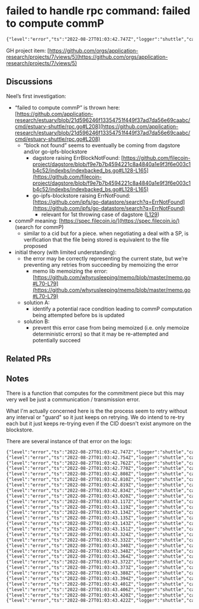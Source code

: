 # failed to handle rpc command: failed to compute commP

```html
{"level":"error","ts":"2022-08-27T01:03:42.747Z","logger":"shuttle","caller":"estuary-shuttle/main.go:834","msg":"failed to handle rpc command: failed to compute commP for bafy2bzacedgsu55prhvgme34k6jrjiaux7we7lhxtav6it7mcowx36nx6jxxg: blockstore: block not found","app_version":"v0.1.7"}
```

GH project item: [https://github.com/orgs/application-research/projects/7/views/5](https://github.com/orgs/application-research/projects/7/views/5)

## Discussions

Neel’s first investigation:

- “failed to compute commP” is thrown here: [https://github.com/application-research/estuary/blob/21d596246f13354751f449f37ad7da56e69caabc/cmd/estuary-shuttle/rpc.go#L208](https://github.com/application-research/estuary/blob/21d596246f13354751f449f37ad7da56e69caabc/cmd/estuary-shuttle/rpc.go#L208)
    - “block not found” seems to eventually be coming from dagstore and/or go-ipfs-blockstore
        - dagstore raising ErrBlockNotFound: [https://github.com/filecoin-project/dagstore/blob/f9e7b7b4594221c8a4840a1e9f3f6e003c1b4c52/indexbs/indexbacked_bs.go#L128-L165](https://github.com/filecoin-project/dagstore/blob/f9e7b7b4594221c8a4840a1e9f3f6e003c1b4c52/indexbs/indexbacked_bs.go#L128-L165)
        - go-ipfs-blockstore raising ErrNotFound: [https://github.com/ipfs/go-datastore/search?q=ErrNotFound](https://github.com/ipfs/go-datastore/search?q=ErrNotFound)
            - relevant for 1st throwing case of dagstore ([L129](https://github.com/filecoin-project/dagstore/blob/f9e7b7b4594221c8a4840a1e9f3f6e003c1b4c52/indexbs/indexbacked_bs.go#L129))
- commP meaning: [https://spec.filecoin.io/](https://spec.filecoin.io/) (search for commP)
    - similar to a cid but for a piece. when negotiating a deal with a SP, is verification that the file being stored is equivalent to the file proposed
- initial theory (with limited understanding):
    - the error may be correctly representing the current state, but we’re preventing any retries from succeeding by memoizing the error
        - memo lib memoizing the error: [https://github.com/whyrusleeping/memo/blob/master/memo.go#L70-L79](https://github.com/whyrusleeping/memo/blob/master/memo.go#L70-L79)
    - solution A:
        - identify a potential race condition leading to commP computation being attempted before bs is updated
    - solution B:
        - prevent this error case from being memoized (i.e. only memoize deterministic errors) so that it may be re-attempted and potentially succeed

## Related PRs

## Notes

There is a function that computes for the commitment piece but this may very well be just a communication / transmission error.

What I'm actually concerned here is the the process seem to retry without any interval or "guard" so it just keeps on retrying. We do intend to re-try each but it just keeps re-trying even if the CID doesn't exist anymore on the blockstore.

There are several instance of that error on the logs:

```html
{"level":"error","ts":"2022-08-27T01:03:42.747Z","logger":"shuttle","caller":"estuary-shuttle/main.go:834","msg":"failed to handle rpc command: failed to compute commP for bafy2bzacedgsu55prhvgme34k6jrjiaux7we7lhxtav6it7mcowx36nx6jxxg: blockstore: block not found","app_version":"v0.1.7"}
{"level":"error","ts":"2022-08-27T01:03:42.754Z","logger":"shuttle","caller":"estuary-shuttle/main.go:834","msg":"failed to handle rpc command: failed to compute commP for bafy2bzacedgsu55prhvgme34k6jrjiaux7we7lhxtav6it7mcowx36nx6jxxg: blockstore: block not found","app_version":"v0.1.7"}
{"level":"error","ts":"2022-08-27T01:03:42.762Z","logger":"shuttle","caller":"estuary-shuttle/main.go:834","msg":"failed to handle rpc command: failed to compute commP for bafy2bzacedece6333jyfvzbmi2qmizdojrpbhl6qrni5ra3omhvnplflnirui: blockstore: block not found","app_version":"v0.1.7"}
{"level":"error","ts":"2022-08-27T01:03:42.770Z","logger":"shuttle","caller":"estuary-shuttle/main.go:834","msg":"failed to handle rpc command: failed to compute commP for bafy2bzacedece6333jyfvzbmi2qmizdojrpbhl6qrni5ra3omhvnplflnirui: blockstore: block not found","app_version":"v0.1.7"}
{"level":"error","ts":"2022-08-27T01:03:42.808Z","logger":"shuttle","caller":"estuary-shuttle/main.go:834","msg":"failed to handle rpc command: failed to compute commP for bafy2bzacebquoa2vk2636ljimyiqaynyzyp4ttn6ktvmxgr3o22rr6fzbkdeg: blockstore: block not found","app_version":"v0.1.7"}
{"level":"error","ts":"2022-08-27T01:03:42.810Z","logger":"shuttle","caller":"estuary-shuttle/main.go:834","msg":"failed to handle rpc command: failed to compute commP for bafy2bzaced3gnd5cfx4l3pe5i2czzszrh6333o5cyncmfmuaex4esl57pqo5i: blockstore: block not found","app_version":"v0.1.7"}
{"level":"error","ts":"2022-08-27T01:03:42.819Z","logger":"shuttle","caller":"estuary-shuttle/main.go:834","msg":"failed to handle rpc command: failed to compute commP for bafy2bzaceaoumnn3l2qdsnyi566z6qs52gpy7hfwxajhnyr5nlcd376emuapm: blockstore: block not found","app_version":"v0.1.7"}
{"level":"error","ts":"2022-08-27T01:03:42.834Z","logger":"shuttle","caller":"estuary-shuttle/main.go:834","msg":"failed to handle rpc command: failed to compute commP for bafy2bzaceb5jl3ewmpfn44ed5v4jmwzprwoxfcdmvp4l5syhby5xysx2r4c7c: blockstore: block not found","app_version":"v0.1.7"}
{"level":"error","ts":"2022-08-27T01:03:43.020Z","logger":"shuttle","caller":"estuary-shuttle/main.go:834","msg":"failed to handle rpc command: failed to compute commP for bafy2bzacebjjn23evne6spktqykwx55pbjyybol6agaeyabygrhkzpiwef4fy: blockstore: block not found","app_version":"v0.1.7"}
{"level":"error","ts":"2022-08-27T01:03:43.117Z","logger":"shuttle","caller":"estuary-shuttle/main.go:834","msg":"failed to handle rpc command: failed to compute commP for bafy2bzacebb6utpb6ojv23nm3nsktxv2hkybrcz6jmajdjv7bwl2ke6tbiio6: blockstore: block not found","app_version":"v0.1.7"}
{"level":"error","ts":"2022-08-27T01:03:43.119Z","logger":"shuttle","caller":"estuary-shuttle/main.go:834","msg":"failed to handle rpc command: failed to compute commP for bafy2bzacecjbanpvqlc77crdbbjuwzlo5x5n6ijifev3h6qqwhtbat6ovzfvw: blockstore: block not found","app_version":"v0.1.7"}
{"level":"error","ts":"2022-08-27T01:03:43.134Z","logger":"shuttle","caller":"estuary-shuttle/main.go:834","msg":"failed to handle rpc command: failed to compute commP for bafy2bzacecvrhobwzkfl3c3e5qy5uokewcxeqtyhdwtc2fyzp6ig2mk76itfw: blockstore: block not found","app_version":"v0.1.7"}
{"level":"error","ts":"2022-08-27T01:03:43.135Z","logger":"shuttle","caller":"estuary-shuttle/main.go:834","msg":"failed to handle rpc command: failed to compute commP for bafy2bzacedyetikuu7r5xj6ij26bihvvy6ayhe3emrlgqn3vrewa4a4adqyik: blockstore: block not found","app_version":"v0.1.7"}
{"level":"error","ts":"2022-08-27T01:03:43.143Z","logger":"shuttle","caller":"estuary-shuttle/main.go:834","msg":"failed to handle rpc command: failed to compute commP for bafy2bzacebq5jd3hc7ucxshfraz5t7wiqjgpiwzdj2cmaf32vba33wc7d5ycm: blockstore: block not found","app_version":"v0.1.7"}
{"level":"error","ts":"2022-08-27T01:03:43.151Z","logger":"shuttle","caller":"estuary-shuttle/main.go:834","msg":"failed to handle rpc command: failed to compute commP for bafy2bzacedickzx2fw7rvfjktsyarzdch5kg7h4gbzcpg2ahge2hmbv7nlxri: blockstore: block not found","app_version":"v0.1.7"}
{"level":"error","ts":"2022-08-27T01:03:43.324Z","logger":"shuttle","caller":"estuary-shuttle/main.go:834","msg":"failed to handle rpc command: failed to compute commP for bafy2bzacebtwjpzvtgbdhdpn7oysl6rapocyq4niapjr7557xpvzaxvwi6ah2: blockstore: block not found","app_version":"v0.1.7"}
{"level":"error","ts":"2022-08-27T01:03:43.332Z","logger":"shuttle","caller":"estuary-shuttle/main.go:834","msg":"failed to handle rpc command: failed to compute commP for bafy2bzacedbrrretu5ujuo2mi6v4j6vppnolrtbbb2sy5hpkd6vfewfvtywca: blockstore: block not found","app_version":"v0.1.7"}
{"level":"error","ts":"2022-08-27T01:03:43.340Z","logger":"shuttle","caller":"estuary-shuttle/main.go:834","msg":"failed to handle rpc command: failed to compute commP for bafy2bzaceb7riwod2ktitluesvae4vriirncqawtcojm2d4anj6nk6ewxmxmu: blockstore: block not found","app_version":"v0.1.7"}
{"level":"error","ts":"2022-08-27T01:03:43.348Z","logger":"shuttle","caller":"estuary-shuttle/main.go:834","msg":"failed to handle rpc command: failed to compute commP for bafy2bzacecbk6wpdpsy25psfqw6lruvcuqf5sj3tktga5lb6p6fmx3cqkoas6: blockstore: block not found","app_version":"v0.1.7"}
{"level":"error","ts":"2022-08-27T01:03:43.364Z","logger":"shuttle","caller":"estuary-shuttle/main.go:834","msg":"failed to handle rpc command: failed to compute commP for bafy2bzacebphdnqg6erh3h4qb6rxrigc4egpoanhize3w2ocftoqwhrnrz4he: blockstore: block not found","app_version":"v0.1.7"}
{"level":"error","ts":"2022-08-27T01:03:43.372Z","logger":"shuttle","caller":"estuary-shuttle/main.go:834","msg":"failed to handle rpc command: failed to compute commP for bafy2bzacecnukejb2pb5hhxuz6tg22v7wm2otcy5ucc4c5bx5fegl24fwwg5o: blockstore: block not found","app_version":"v0.1.7"}
{"level":"error","ts":"2022-08-27T01:03:43.373Z","logger":"shuttle","caller":"estuary-shuttle/main.go:834","msg":"failed to handle rpc command: failed to compute commP for bafy2bzaceaoqqjqheojqfew7trf3zshqa3cruhent5bm5eeuzz53efxnug7wc: error traversing node at \"Roots/0/Links/2/Hash\": could not load link \"bafk2bzacecuxs4tsnebcelgjqqjt4si7mdketu2n72l7ficx5qmb672xiewmc\": blockstore: block not found","app_version":"v0.1.7"}
{"level":"error","ts":"2022-08-27T01:03:43.388Z","logger":"shuttle","caller":"estuary-shuttle/main.go:834","msg":"failed to handle rpc command: failed to compute commP for bafy2bzacebd3w6udqh3zowldai4mk5lhkwrpc4ycvab7vrpqhnrcabmuqqjii: blockstore: block not found","app_version":"v0.1.7"}
{"level":"error","ts":"2022-08-27T01:03:43.394Z","logger":"shuttle","caller":"estuary-shuttle/main.go:834","msg":"failed to handle rpc command: failed to compute commP for bafy2bzaceasl2y7wybhcie2gruj74ctbahxas6ziggykac6frhq3iwhixvpyc: error traversing node at \"Roots/0\": could not load link \"bafk2bzacebrdqozn6ql5mn62jc6nlipfuemqunxvazsy4oh4gzdxogb45a72e\": blockstore: block not found","app_version":"v0.1.7"}
{"level":"error","ts":"2022-08-27T01:03:43.401Z","logger":"shuttle","caller":"estuary-shuttle/main.go:834","msg":"failed to handle rpc command: failed to compute commP for bafy2bzaceanmnj4akjocltsze3owdnwruxh2w4uxa6awiajoprkja7grzod3q: error traversing node at \"Roots/0\": could not load link \"bafk2bzacea33ix4ros66vj5ar4v5drgpmjxe4rkrx7sf5rg3brjy53ruopme2\": blockstore: block not found","app_version":"v0.1.7"}
{"level":"error","ts":"2022-08-27T01:03:43.406Z","logger":"shuttle","caller":"estuary-shuttle/main.go:834","msg":"failed to handle rpc command: failed to compute commP for bafy2bzacecxcpvcv62arv3z4moe7t7rp7xup5hacanxedskop5piuw6npi5vi: blockstore: block not found","app_version":"v0.1.7"}
{"level":"error","ts":"2022-08-27T01:03:43.420Z","logger":"shuttle","caller":"estuary-shuttle/main.go:834","msg":"failed to handle rpc command: failed to compute commP for bafy2bzacedinuhr3ml6xunkjfsenl4olddy7if7kpqz6n5anwvbvv5utyplwu: blockstore: block not found","app_version":"v0.1.7"}
{"level":"error","ts":"2022-08-27T01:03:43.422Z","logger":"shuttle","caller":"estuary-shuttle/main.go:834","msg":"failed to handle rpc command: failed to compute commP for bafy2bzacecrzgens7tuzopkam4mbpyu7qejkyuprcbhr42fg56wwtffgiu2am: blockstore: block not found","app_version":"v0.1.7"}
```